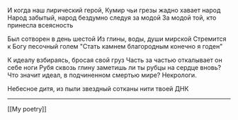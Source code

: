 И когда наш лирический герой,
Кумир чьи грезы жадно хавает народ
Народ забытый, народ бездумно следуя за модой
За модой той, кто принесла всеясность


Был сотворен в день шестой
Из глины, воды, души мирской
Стремится к Богу песочный голем
"Стать камнем благородным конечно я годен"

К идеалу взбираясь, бросая свой груз
Часть за частью откалывает он себе ноги
Рубя сквозь глину заметишь ли ты рубцы на сердце вновь?
Что значит идеал, в подчиненном смертью мире? Некрологи.

Небесное дитя, из пыли звездный сотканы нити твоей ДНК

---
[[My poetry]]